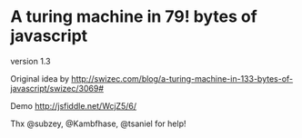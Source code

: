 A turing machine in 79! bytes of javascript
===========================================

version 1.3

Original idea by http://swizec.com/blog/a-turing-machine-in-133-bytes-of-javascript/swizec/3069#

Demo http://jsfiddle.net/WcjZ5/6/

Thx @subzey, @Kambfhase, @tsaniel for help!